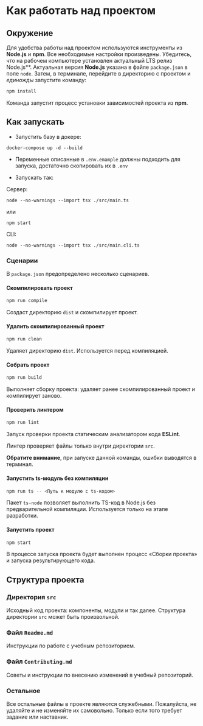 # Как работать над проектом

## Окружение

Для удобства работы над проектом используются инструменты из **Node.js** и **npm**. Все необходимые настройки 
произведены. Убедитесь, что на рабочем компьютере установлен актуальный LTS релиз Node.js**. Актуальная версия 
**Node.js** указана в файле `package.json` в поле `node`. Затем, в терминале, перейдите в директорию с проектом и
_единожды_ запустите команду:

```bash
npm install
```

Команда запустит процесс установки зависимостей проекта из **npm**.


## Как запускать
- Запустить базу в докере:
```shell
docker-compose up -d --build
```

- Переменные описанные в `.env.emample` должны подходить для запуска, достаточно скопировать их в `.env`

- Запускать так:

Сервер:
```shell
node --no-warnings --import tsx ./src/main.ts
```

или 

```shell
npm start
```

CLI:
```shell
node --no-warnings --import tsx ./src/main.cli.ts
```


### Сценарии

В `package.json` предопределено несколько сценариев.

#### Скомпилировать проект

```bash
npm run compile
```

Создаст директорию `dist` и скомпилирует проект.

#### Удалить скомпилированный проект

```bash
npm run clean
```

Удаляет директорию `dist`. Используется перед компиляцией.

#### Собрать проект

```bash
npm run build
```

Выполняет сборку проекта: удаляет ранее скомпилированный проект и компилирует заново.

#### Проверить линтером

```bash
npm run lint
```

Запуск проверки проекта статическим анализатором кода **ESLint**.

Линтер проверяет файлы только внутри директории `src`.

**Обратите внимание**, при запуске данной команды, ошибки выводятся в терминал.

#### Запустить ts-модуль без компиляции

```bash
npm run ts -- <Путь к модулю с ts-кодом>
```

Пакет `ts-node` позволяет выполнить TS-код в Node.js без предварительной компиляции. Используется только на этапе 
разработки.

#### Запустить проект

```bash
npm start
```

В процессе запуска проекта будет выполнен процесс «Сборки проекта» и запуска результирующего кода.

## Структура проекта

### Директория `src`

Исходный код проекта: компоненты, модули и так далее. Структура директории `src` может быть произвольной.

### Файл `Readme.md`

Инструкции по работе с учебным репозиторием.

### Файл `Contributing.md`

Советы и инструкции по внесению изменений в учебный репозиторий.

### Остальное

Все остальные файлы в проекте являются служебными. Пожалуйста, не удаляйте и не изменяйте их самовольно. Только если 
того требует задание или наставник.
